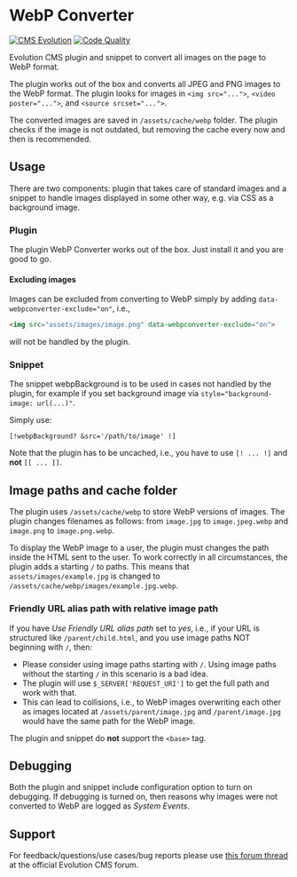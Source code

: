 WebP Converter
==============

[![CMS Evolution](https://img.shields.io/badge/CMS-Evolution-brightgreen.svg)](https://github.com/evolution-cms/evolution) [![Code Quality](https://img.shields.io/scrutinizer/quality/g/mplavala/webpconverter.svg?maxAge=2592000&b=develop)](https://scrutinizer-ci.com/g/mplavala/webpconverter/?branch=master)

Evolution CMS plugin and snippet to convert all images on the page to WebP format.

The plugin works out of the box and converts all JPEG and PNG images to the WebP format. The plugin looks for images in `<img src="...">`, `<video poster="...">`, and `<source srcset="...">`.

The converted images are saved in `/assets/cache/webp` folder. The plugin checks if the image is not outdated, but removing the cache every now and then is recommended.

Usage
-----
There are two components: plugin that takes care of standard images and a snippet to handle images displayed in some other way, e.g. via CSS as a background image.

### Plugin
The plugin WebP Converter works out of the box. Just install it and you are good to go.

#### Excluding images

Images can be excluded from converting to WebP simply by adding `data-webpconverter-exclude="on"`, i.e.,

```html
<img src="assets/images/image.png" data-webpconverter-exclude="on">
```

will not be handled by the plugin.

### Snippet
The snippet webpBackground is to be used in cases not handled by the plugin, for example if you set background image via `style="background-image: url(...)"`.

Simply use:
```
[!webpBackground? &src='/path/to/image' !]
```
Note that the plugin has to be uncached, i.e., you have to use `[! ... !]` and **not** `[[ ... ]]`.

Image paths and cache folder
----------------------------
The plugin uses `/assets/cache/webp` to store WebP versions of images. The plugin changes filenames as follows: from `image.jpg` to `image.jpeg.webp` and `image.png` to `image.png.webp`.

To display the WebP image to a user, the plugin must changes the path inside the HTML sent to the user. To work correctly in all circumstances, the plugin adds a starting `/` to paths. This means that `assets/images/example.jpg` is changed to `/assets/cache/webp/images/example.jpg.webp`.

### Friendly URL alias path with relative image path
If you have _Use Friendly URL alias path_ set to _yes_, i.e., if your URL is structured like `/parent/child.html`, and you use image paths NOT beginning with `/`, then:
*   Please consider using image paths starting with `/`. Using image paths without the starting `/` in this scenario is a bad idea.
*   The plugin will use `$_SERVER['REQUEST_URI']` to get the full path and work with that.
*   This can lead to collisions, i.e., to WebP images overwriting each other as images located at `/assets/parent/image.jpg` and `/parent/image.jpg` would have the same path for the WebP image.

The plugin and snippet do **not** support the `<base>` tag.

## Debugging

Both the plugin and snippet include configuration option to turn on debugging. If debugging is turned on, then reasons why images were not converted to WebP are logged as *System Events*.

## Support

For feedback/questions/use cases/bug reports please use [this forum thread](https://forum.evo.im/d/111-webp-converter-plugin-to-convert-images-to-webp) at the official Evolution CMS forum.
